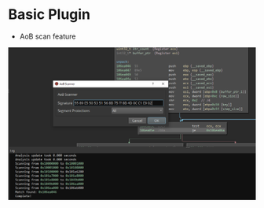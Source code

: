 # Basic Plugin
- AoB scan feature

![aob scan feature](https://github.com/ferib/BasicBNinjaPlugin/blob/master/img/aob_scan.png?raw=true)

